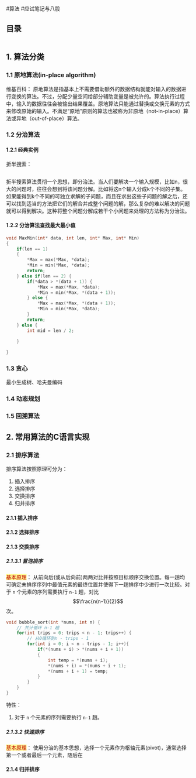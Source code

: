 #算法 #应试笔记与八股 

## 目录
```toc
```

## 1. 算法分类
### 1.1 原地算法(in-place algorithm)

维基百科：
	原地算法是指基本上不需要借助额外的数据结构就能对输入的数据进行变换的算法。不过，分配少量空间给部分辅助变量是被允许的。算法执行过程中，输入的数据往往会被输出结果覆盖。原地算法只能通过替换或交换元素的方式来修改原始的输入。不满足“原地”原则的算法也被称为非原地（not-in-place）算法或异地（out-of-place）算法。





### 1.2 分治算法


#### 1.2.1 经典实例

折半搜索：
```C


```



折半搜索算法贯彻一个思想，即分治法。当人们要解决一个输入规模，比如n，很大的问题时，往往会想到将该问题分解。比如将这n个输入分成k个不同的子集。如果能得到k个不同的可独立求解的子问题，而且在求出这些子问题的解之后，还可以找到适当的方法把它们的解合并成整个问题的解，那么复杂的难以解决的问题就可以得到解决。这种将整个问题分解成若干个小问题来处理的方法称为分治法。


#### 1.2.2 分治算法查找最大最小值

```C
void MaxMin(int* data, int len, int* Max, int* Min)
{
	if(len == 1)
	{
		*Max = max(*Max, *data);
		*Min = min(*Max, *data);
		return;
	} else if(len == 2) {
		if(*data > *(data + 1)) {
			*Max = max(*Max, *data);
			*Min = min(*Max, *(data + 1));
		} else {
			*Max = max(*Max, *(data + 1));
			*Min = min(*Max, *data);
		}
		return;
	} else {
		int mid = len / 2;
		
	}
	
}
```





### 1.3 贪心

最小生成树、哈夫曼编码

### 1.4 动态规划



### 1.5 回溯算法


## 2. 常用算法的C语言实现

### 2.1 排序算法

排序算法按照原理可分为：
1. 插入排序
2. 选择排序
3. 交换排序
4. 归并排序



#### 2.1.1 插入排序


#### 2.1.2 选择排序

#### 2.1.3 交换排序

##### 2.1.3.1 冒泡排序

<span style="background:#fff88f"><font color="#c00000">基本原理</font></span>：
	从前向后(或从后向前)两两对比并按照目标顺序交换位置。每一趟均可确定未排序序列中最值元素的最终位置并使得下一趟排序中少进行一次比较。对于 `n` 个元素的序列需要执行 `n-1` 趟，对比$$\frac{n(n-1)}{2}$$次。

```C
void bubble_sort(int *nums, int n) {
    // 共计循环 n-1 趟
    for(int trips = 0; trips < n - 1; trips++) {
        // 从0循环到n - trips - 1
        for(int i = 0; i < n - trips - 1; i++){
            if(*(nums + i) > *(nums + i + 1))
            {
                int temp = *(nums + i);
                *(nums + i) = *(nums + i + 1);
                *(nums + i + 1) = temp;
            }
        }
    }
}
```

特性：
1. 对于 `n` 个元素的序列需要执行 `n-1` 趟。


##### 2.1.3.2 快速排序

<span style="background:#fff88f"><font color="#c00000">基本原理</font></span>：
	使用分治的基本思想，选择一个元素作为枢轴元素(pivot)，通常选择第一个或者最后一个元素，随后在




#### 2.1.4 归并排序

